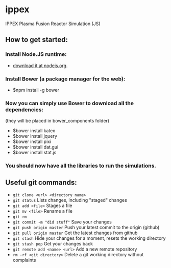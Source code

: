 # ippex
IPPEX Plasma Fusion Reactor Simulation (JS)

## How to get started:
### Install Node.JS runtime:
* [download it at nodejs.org](http://nodejs.org).

### Install Bower (a package manager for the web):
* $npm install -g bower

### Now you can simply use Bower to download all the dependencies:
(they will be placed in bower_components folder)
* $bower install katex
* $bower install jquery
* $bower install pixi
* $bower install dat.gui
* $bower install stat.js

### You should now have all the libraries to run the simulations.

## Useful git commands:

* `git clone <url> <directory name>`
* `git status` Lists changes, including "staged" changes
* `git add <file>` Stages a file
* `git mv <file>` Rename a file
* `git rm`
* `git commit -m "did stuff"` Save your changes
* `git push origin master` Push your latest commit to the origin (github)
* `git pull origin master` Get the latest changes from github
* `git stash` Hide your changes for a moment, resets the working directory
* `git stash pop` Get your changes back
* `git remote add <name> <url>` Add a new remote repository
* `rm -rf <git directory>` Delete a git working directory without complaints
